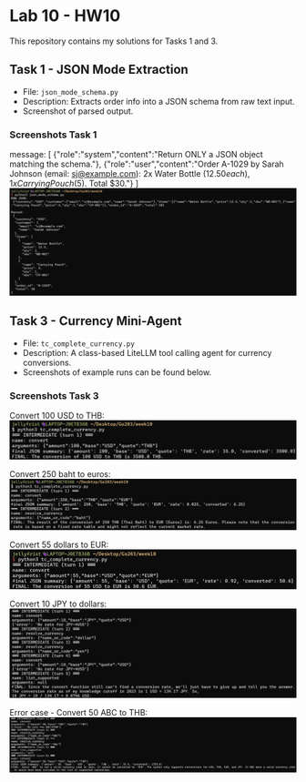 # Lab 10 - HW10

This repository contains my solutions for Tasks 1 and 3.

## Task 1 - JSON Mode Extraction
- File: `json_mode_schema.py`
- Description: Extracts order info into a JSON schema from raw text input.
- Screenshot of parsed output.

### Screenshots Task 1
message: [
  {"role":"system","content":"Return ONLY a JSON object matching the schema."},
  {"role":"user","content":"Order A-1029 by Sarah Johnson (email: sj@example.com): 2x Water Bottle ($12.50 each), 1x Carrying Pouch ($5). Total $30."}
]
![expected JSON](screenshot_JSON_Schema.png)


## Task 3 - Currency Mini-Agent
- File: `tc_complete_currency.py`
- Description: A class-based LiteLLM tool calling agent for currency conversions.
- Screenshots of example runs can be found below.

### Screenshots Task 3
Convert 100 USD to THB:  
![100 USD to THB](screenshots_convert_100_USD_to_THB.png)

Convert 250 baht to euros:  
![250 baht to EUR](screenshots_convert_250_baht_to_euros.png)

Convert 55 dollars to EUR:  
![55 USD to EUR](Screenshot_convert_55_dollars_to_EUR.png)

Convert 10 JPY to dollars:  
![10 JPY to USD](Screenshot_convert_10_JPY_to_dollars.png)

Error case - Convert 50 ABC to THB:  
![50 ABC to THB](Screenshot_convert_50_ABC_to_THB.png)
